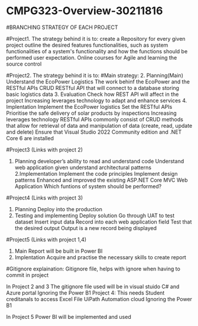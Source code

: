 # CMPG323-Overview-30211816

#BRANCHING STRATEGY OF EACH PROJECT

#Project1. The strategy behind it is to:
create a Repository for every given project
outline the desired features
functionalities, such as system functionalities of a system's functionality and how the functions should be performed
user expectation.
Online courses for Agile and learning the source control


#Project2. 
The strategy behind it is to:
#Main strategy:
2. Planning(Main)
Understand the EcoPower Logistics
The work behinf the EcoPower and the RESTful APIs
CRUD RESTful API that will connect to a database storing basic logistics data
3. Evaluation
Check how REST API will affect in the project
Increasing leverages technology to adapt and enhance services
4. Implentation
Implement the EcoPower logistics
Set the RESTful APIs
Prioritise the safe delivery of solar products by inspections
Increasing leverages technology
RESTful APIs commonly consist of CRUD methods that allow for retrieval of data and manipulation of data (create, read, update and delete)
Ensure that Visual Studio 2022 Community edition and .NET Core 6 are installed

#Project3 (Links with project 2)
1. Planning
developer’s ability to read and understand code
Understand web application given
understand architectural patterns 
2.Implementation
Implement the code principles
Implement design patterns
Enhanced and improved the existing ASP.NET Core MVC Web Application
Which funtions of system should be performed?

#Project4 (Links with project 3)
1. Planning
Deploy into the production 
2. Testing and implementing
Deploy solution
Go through UAT to test dataset
Insert input data
Record into each web application field
Test that the desired output
Output is a new record being displayed


#Project5 (Links with project 1,4)
1. Main
Report will be built in Power BI
2. Implentation
Acquire and practise the necessary skills to create report

#Gitignore explaination:
Gitignore file, helps with ignore when having to commit in project

In Project 2 and 3
The gitignore file used will be in visual stuido C# and Azure portal
Ignoring the Power B1
Project 4:
This needs Student creditanals to access 
Excel File
UiPath Automation cloud
Ignoring the Power B1

In Project 5
Power BI will be implemented and used

